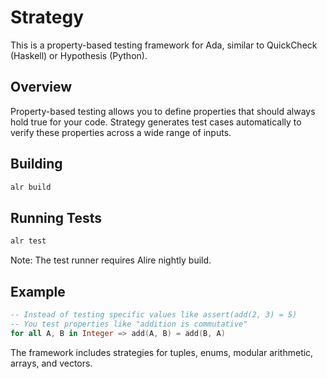 # Strategy

This is a property-based testing framework for Ada, similar to QuickCheck (Haskell) or Hypothesis (Python).

## Overview

Property-based testing allows you to define properties that should always hold true for your code. Strategy generates test cases automatically to verify these properties across a wide range of inputs.

## Building

```bash
alr build
```

## Running Tests

```bash
alr test
```

Note: The test runner requires Alire nightly build.

## Example

```ada
-- Instead of testing specific values like assert(add(2, 3) = 5)
-- You test properties like "addition is commutative"
for all A, B in Integer => add(A, B) = add(B, A)
```

The framework includes strategies for tuples, enums, modular arithmetic, arrays, and vectors.
